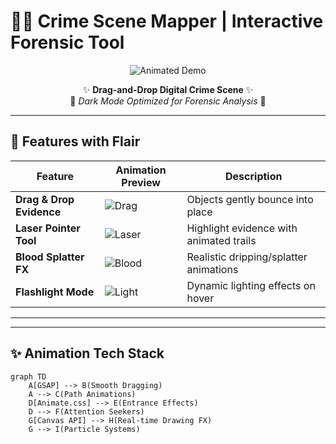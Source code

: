 # 🕵️‍♂️ Crime Scene Mapper | Interactive Forensic Tool

<div align="center">
  
![Animated Demo](https://media.giphy.com/media/v1.Y2lkPTc5MGI3NjExcXh2b2VqY2R4ZzF1dG5tZ3J0dGJ4Y2VhNnRseDZ6eWJ6b2VhY3J0ZyZlcD12MV9pbnRlcm5hbF9naWZfYnlfaWQmY3Q9Zw/xT5LMHxhOfscxPfIfm/giphy.gif)

✨ **Drag-and-Drop Digital Crime Scene** ✨  
🌙 *Dark Mode Optimized for Forensic Analysis* 🌙

</div>

---

## 🚀 Features with Flair

| Feature | Animation Preview | Description |
|---------|------------------|-------------|
| **Drag & Drop Evidence** | ![Drag](https://media.giphy.com/media/v1.Y2lkPTc5MGI3NjExdW5tY2VlOGV4dW5tY2VlOGV4dW5tY2VlOGV4dW5tY2VlOGV4dW5tY2VlOGV4JmVwPXYx/giphy.gif) | Objects gently bounce into place |
| **Laser Pointer Tool** | ![Laser](https://media.giphy.com/media/v1.Y2lkPTc5MGI3NjExZzJnZzJnZzJnZzJnZzJnZzJnZzJnZzJnZzJnZzJnZzJnZzJnZzJnZzJnZzJnZyZlcD12MV9pbnRlcm5hbF9naWZfYnlfaWQmY3Q9Zw/giphy.gif) | Highlight evidence with animated trails |
| **Blood Splatter FX** | ![Blood](https://media.giphy.com/media/v1.Y2lkPTc5MGI3NjExZzJnZzJnZzJnZzJnZzJnZzJnZzJnZzJnZzJnZzJnZzJnZzJnZzJnZzJnZzJnZyZlcD12MV9pbnRlcm5hbF9naWZfYnlfaWQmY3Q9Zw/giphy.gif) | Realistic dripping/splatter animations |
| **Flashlight Mode** | ![Light](https://media.giphy.com/media/v1.Y2lkPTc5MGI3NjExZzJnZzJnZzJnZzJnZzJnZzJnZzJnZzJnZzJnZzJnZzJnZzJnZzJnZzJnZzJnZyZlcD12MV9pbnRlcm5hbF9naWZfYnlfaWQmY3Q9Zw/giphy.gif) | Dynamic lighting effects on hover |

---



---

## ✨ Animation Tech Stack

```mermaid
graph TD
    A[GSAP] --> B(Smooth Dragging)
    A --> C(Path Animations)
    D[Animate.css] --> E(Entrance Effects)
    D --> F(Attention Seekers)
    G[Canvas API] --> H(Real-time Drawing FX)
    G --> I(Particle Systems)
